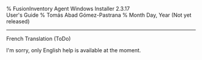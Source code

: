 % FusionInventory Agent Windows Installer 2.3.17\
  User's Guide
% Tomás Abad Gómez-Pastrana
% Month Day, Year (Not yet released)

----------

French Translation (ToDo)

I'm sorry, only English help is available at the moment.

